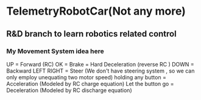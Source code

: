 # TelemetryRobotCar(Not any more)

## R&D branch to learn robotics related control

### My Movement System idea here
UP = Forward (RC)
OK = Brake = Hard Deceleration (reverse RC )
DOWN = Backward
LEFT RIGHT = Steer (We don't have steering system , so we can only employ unequating two motor speed)
holding any button = Acceleration (Modeled by RC charge equation)
Let the button go = Deceleration (Modeled by RC discharge equation)